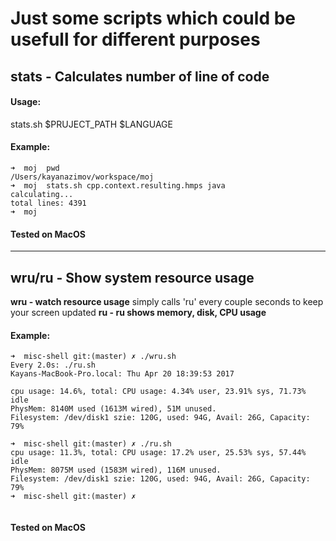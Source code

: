 # Just some scripts which could be usefull for different purposes

## stats - Calculates number of line of code

#### Usage:
stats.sh $PRUJECT_PATH $LANGUAGE
   
#### Example:
```
➜  moj  pwd
/Users/kayanazimov/workspace/moj
➜  moj  stats.sh cpp.context.resulting.hmps java
calculating...
total lines: 4391
➜  moj  
```
 
#### Tested on MacOS   

---

## wru/ru - Show system resource usage
**wru - watch resource usage**
simply calls 'ru' every couple seconds to keep your screen updated
**ru - ru shows memory, disk, CPU usage**

#### Example:
```
➜  misc-shell git:(master) ✗ ./wru.sh
Every 2.0s: ./ru.sh                                                                                                                                           Kayans-MacBook-Pro.local: Thu Apr 20 18:39:53 2017

cpu usage: 14.6%, total: CPU usage: 4.34% user, 23.91% sys, 71.73% idle
PhysMem: 8140M used (1613M wired), 51M unused.
Filesystem: /dev/disk1 szie: 120G, used: 94G, Avail: 26G, Capacity: 79%

➜  misc-shell git:(master) ✗ ./ru.sh 
cpu usage: 11.3%, total: CPU usage: 17.2% user, 25.53% sys, 57.44% idle 
PhysMem: 8075M used (1583M wired), 116M unused.
Filesystem: /dev/disk1 szie: 120G, used: 94G, Avail: 26G, Capacity: 79%
➜  misc-shell git:(master) ✗ 
  
```
 
#### Tested on MacOS   

